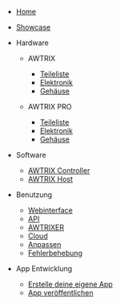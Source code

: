 - [Home](de-de/)
- [Showcase](de-de/showcase)

- Hardware

  - AWTRIX

    - [Teileliste](de-de/partslist)
    - [Elektronik](de-de/electronics)
    - [Gehäuse](de-de/housing)

  - AWTRIX PRO

    - [Teileliste](de-de/hardware_awtrix_pro/partlist_pro)
    - [Elektronik](de-de/hardware_awtrix_pro/electronics_pro)
    - [Gehäuse](de-de/hardware_awtrix_pro/housing_pro)

* Software

  - [AWTRIX Controller](de-de/firmware)
  - [AWTRIX Host](de-de/host)

* Benutzung

  - [Webinterface](de-de/web)
  - [API](de-de/api)
  - [AWTRIXER](de-de/awtrixer)
  - [Cloud](de-de/cloud)
  - [Anpassen](de-de/customize)
  - [Fehlerbehebung](de-de/trouble)

* App Entwicklung
  - [Erstelle deine eigene App](de-de/app)
  - [App veröffentlichen](de-de/apppublish)
